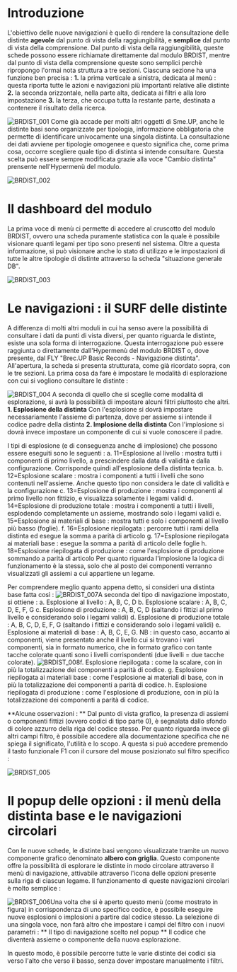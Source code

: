 # Introduzione

L'obiettivo delle nuove navigazioni è quello di rendere la consultazione delle distinte __agevole__ dal punto di vista della raggiungibilità, e __semplice__ dal punto di vista della comprensione.
Dal punto di vista della raggiungibilità, queste schede possono essere richiamate direttamente dal modulo BRDIST, mentre dal punto di vista della comprensione queste sono semplici perchè ripropongo l'ormai nota struttura a tre sezioni.
Ciascuna sezione ha una funzione ben precisa : 
**1.** la prima verticale a sinistra, dedicata al menù :  questa riporta tutte le azioni e navigazioni più importanti relative alle distinte
**2.** la seconda orizzontale, nella parte alta, dedicata ai filtri e alla loro impostazione
**3.** la terza, che occupa tutta la restante parte, destinata a contenere il risultato della ricerca.

![BRDIST_001](http://localhost:3000/immagini/MBDOC_OPE-BRDIST_01/BRDIST_001.png)
Come già accade per molti altri oggetti di Sme.UP, anche le distinte basi sono organizzate per tipologia, informazione obbligatoria che permette di identificare univocamente una singola distinta.
La consultazione dei dati avviene per tipologie omogenee e questo significa che, come prima cosa, occorre scegliere quale tipo di distinta si intende consultare. Questa scelta può essere sempre modificata grazie alla voce "Cambio distinta" prensente nell'Hypermenù del modulo.

![BRDIST_002](http://localhost:3000/immagini/MBDOC_OPE-BRDIST_01/BRDIST_002.png)
# Il dashboard del modulo

La prima voce di menù ci permette di accedere al cruscotto del modulo BRDIST, ovvero una scheda puramente statistica con la quale è possibile visionare quanti legami per tipo sono presenti nel sistema.
Oltre a questa informazione, si può visionare anche lo stato di utilizzo e le impostazioni di tutte le altre tipologie di distinte attraverso la scheda "situazione generale DB".

![BRDIST_003](http://localhost:3000/immagini/MBDOC_OPE-BRDIST_01/BRDIST_003.png)
# Le navigazioni :  il SURF delle distinte

A differenza di molti altri moduli in cui ha senso avere la possibilità di consultare i dati da punti di vista diversi, per quanto riguarda le distinte, esiste una sola forma di interrogazione.
Questa interrogazione può essere raggiunta o direttamente dall'Hypermenù del modulo BRDIST o, dove presente, dal FLY "Brec.UP Basic Records - Navigazione distinta".
All'apertura, la scheda si presenta strutturata, come già ricordato sopra, con le tre sezioni.
La prima cosa da fare è impostare le modalità di esplorazione con cui si vogliono consultare le distinte : 

![BRDIST_004](http://localhost:3000/immagini/MBDOC_OPE-BRDIST_01/BRDIST_004.png)
A seconda di quello che si sceglie come modalità di esplorazione, si avrà la possibilità di impostare alcuni filtri piuttosto che altri.
__1. Esplosione della distinta__
Con l'esplosione si dovrà impostare necessariamente l'assieme di partenza, dove per assieme si intende il codice padre della distinta
__2. Implosione della distinta__
Con l'implosione si dovrà invece impostare un componente di cui si vuole conoscere il padre.

I tipi di esplosione (e di conseguenza anche di implosione) che possono essere eseguiti sono le seguenti : 
a. 11=Esplosione al livello :  mostra tutti i componenti di primo livello, a prescindere dalla data di validità e dalla configurazione. Corrisponde quindi all'esplosione della distinta tecnica.
b. 12=Esplosione scalare :  mostra i componenti a tutti i livelli che sono contenuti nell'assieme. Anche questo tipo non considera le date di validità e la configurazione
c. 13=Esplosione di produzione :  mostra i componenti al primo livello non fittizio, e visualizza solamente i legami validi
d. 14=Esplosione di produzione totale :  mostra i componenti a tutti i livelli, esplodendo completamente un assieme, mostrando solo i legami validi
e. 15=Esplosione ai materiali di base :  mostra tutti e solo i componenti al livello più basso (foglie).
f. 16=Esplosione riepilogata :  percorre tutti i rami della distinta ed esegue la somma a parità di articolo
g. 17=Esplosione riepilogata ai materiali base :  esegue la somma a parità di articolo delle foglie
h. 18=Esplosione riepilogata di produzione :  come l'esplosione di produzione sommando a parità di articolo
Per quanto riguarda l'implosione la logica di funzionamento è la stessa, solo che al posto dei componenti verranno visualizzati gli assiemi a cui appartiene un legame.

Per comprendere meglio quanto appena detto, si consideri una distinta base fatta così : 
![BRDIST_007](http://localhost:3000/immagini/MBDOC_OPE-BRDIST_01/BRDIST_007.png)A seconda del tipo di navigazione impostato, si ottiene : 
a. Esplosione al livello :  A, B, C, D
b. Esplosione scalare :  A, B, C, D, E, F, G
c. Esplosione di produzione :  A, B, C, D (saltando i fittizi al primo livello e considerando solo i legami validi)
d. Esplosione di produzione totale :  A, B, C, D, E, F, G (saltando i fittizi e considerando solo i legami validi)
e. Esplosione ai materiali di base :  A, B, C, E, G.
    NB :  in questo caso, accanto ai componenti, viene presentato anche il livello cui si trovano i vari componenti, sia in formato numerico, che in formato grafico con tante tacche colorate quanti sono i livelli corrispondenti (due livelli = due tacche colorate).
![BRDIST_008](http://localhost:3000/immagini/MBDOC_OPE-BRDIST_01/BRDIST_008.png)f.  Esplosione riepilogata :  come la scalare, con in più la totalizzazione dei componenti a parità di codice.
g. Esplosione riepilogata ai materiali base :  come l'esplosione ai materiali di base, con in più la totalizzazione dei componenti a parità di codice.
h. Esplosione riepilogata di produzione :  come l'esplosione di produzione, con in più la totalizzazione dei componenti a parità di codice.

**Alcune osservazioni : **
Dal punto di vista grafico, la presenza di assiemi o componenti fittizi (ovvero codici di tipo parte 0), è segnalata dallo sfondo di colore azzurro della riga del codice stesso.
Per quanto riguarda invece gli altri campi filtro, è possibile accedere alla documentazione specifica che ne spiega il significato, l'utilità e lo scopo.
A questa si può accedere premendo il tasto funzionale F1 con il cursore del mouse posizionato sul filtro specifico : 

![BRDIST_005](http://localhost:3000/immagini/MBDOC_OPE-BRDIST_01/BRDIST_005.png)
# Il popup delle opzioni :  il menù della distinta base e le navigazioni circolari

Con le nuove schede, le distinte basi vengono visualizzate tramite un nuovo componente grafico denominato __albero con griglia__. Questo componente offre la possibilità di esplorare le distinte in modo circolare attraverso il menù di navigazione, attivabile attraverso l'icona delle opzioni presente sulla riga di ciascun legame.
Il funzionamento di queste navigazioni circolari è molto semplice : 

![BRDIST_006](http://localhost:3000/immagini/MBDOC_OPE-BRDIST_01/BRDIST_006.png)Una volta che si è aperto questo menù (come mostrato in figura) in corrispondenza di uno specifico codice, è possibile eseguire nuove esplosioni o implosioni a partire dal codice stesso. La selezione di una singola voce, non farà altro che impostare i campi del filtro con i nuovi parametri : 
** Il tipo di navigazione scelto nel popup
** Il codice che diventerà assieme o componente della nuova esplorazione.

In questo modo, è possibile percorre tutte le varie distinte dei codici sia verso l'alto che verso il basso, senza dover impostare manualmente i filtri.

